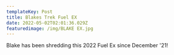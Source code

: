 ```yaml
---
templateKey: Post
title: Blakes Trek Fuel EX
date: 2022-05-02T02:01:36.029Z
featuredimage: /img/BLAKE EX.jpg
---
```

Blake has been shredding this 2022 Fuel Ex since December '21!
